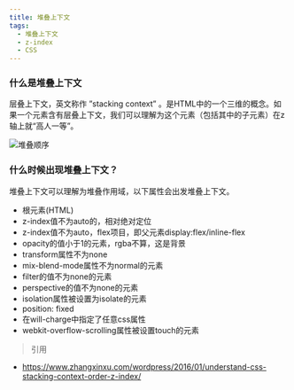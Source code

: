 ```yaml
---
title: 堆叠上下文
tags:
  - 堆叠上下文
  - z-index
  - CSS
---
```


### 什么是堆叠上下文

层叠上下文，英文称作 ”stacking context” 。是HTML中的一个三维的概念。如果一个元素含有层叠上下文，我们可以理解为这个元素（包括其中的子元素）在z轴上就“高人一等”。

![堆叠顺序](https://jiangnana.fun/test/%E5%A0%86%E5%8F%A0%E9%A1%BA%E5%BA%8F.jpg)

### 什么时候出现堆叠上下文？

堆叠上下文可以理解为堆叠作用域，以下属性会出发堆叠上下文。

- 根元素(HTML)
- z-index值不为auto的，相对绝对定位
- z-index值不为auto，flex项目，即父元素display:flex/inline-flex
- opacity的值小于1的元素，rgba不算，这是背景
- transform属性不为none
- mix-blend-mode属性不为normal的元素
- filter的值不为none的元素
- perspective的值不为none的元素
- isolation属性被设置为isolate的元素
- position: fixed
- 在will-charge中指定了任意css属性
- webkit-overflow-scrolling属性被设置touch的元素

> 引用
- https://www.zhangxinxu.com/wordpress/2016/01/understand-css-stacking-context-order-z-index/